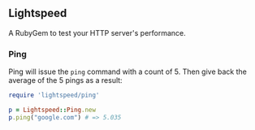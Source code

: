 ## Lightspeed

A RubyGem to test your HTTP server's performance.


### Ping

Ping will issue the `ping` command with a count of 5. Then give back the average of the 5 pings as a result:

```ruby
require 'lightspeed/ping'

p = Lightspeed::Ping.new
p.ping("google.com") # => 5.035
```
